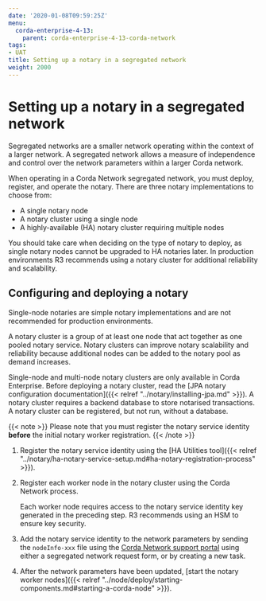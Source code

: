 ```yaml
---
date: '2020-01-08T09:59:25Z'
menu:
  corda-enterprise-4-13:
    parent: corda-enterprise-4-13-corda-network
tags:
- UAT
title: Setting up a notary in a segregated network
weight: 2000
---
```


# Setting up a notary in a segregated network

Segregated networks are a smaller network operating within the context of a larger network. A segregated network allows
a measure of independence and control over the network parameters within a larger Corda network.

When operating in a Corda Network segregated network, you must deploy, register, and operate the notary. There are three
notary implementations to choose from:

- A single notary node
- A notary cluster using a single node
- A highly-available (HA) notary cluster requiring multiple nodes

You should take care when deciding on the type of notary to deploy, as single notary nodes cannot be upgraded to HA notaries later.
In production environments R3 recommends using a notary cluster for additional reliability and scalability.

## Configuring and deploying a notary

Single-node notaries are simple notary implementations and are not recommended for production environments.

A notary cluster is a group of at least one node that act together as one pooled notary service. Notary clusters can improve
notary scalability and reliability because additional nodes can be added to the notary pool as demand increases.

Single-node and multi-node notary clusters are only available in Corda Enterprise. Before deploying a notary cluster,
read the [JPA notary configuration documentation]({{< relref "../notary/installing-jpa.md" >}}). A notary cluster requires a backend database to store notarised
transactions. A notary cluster can be registered, but not run, without a database.

{{< note >}}
Please note that you must register the notary service identity **before** the initial notary worker registration.
{{< /note >}}

1. Register the notary service identity using the [HA Utilities tool]({{< relref "../notary/ha-notary-service-setup.md#ha-notary-registration-process" >}}).

2. Register each worker node in the notary cluster using the Corda Network process.

    Each worker node requires access to the notary service identity key generated in the preceding step. R3 recommends using
    an HSM to ensure key security.

3. Add the notary service identity to the network parameters by sending the `nodeInfo-xxx` file using the [Corda Network support portal](https://r3-cev.atlassian.net/servicedesk/customer/portal/7) using either a segregated network request form, or by creating a new task.

4. After the network parameters have been updated, [start the notary worker nodes]({{< relref "../node/deploy/starting-components.md#starting-a-corda-node" >}}).
